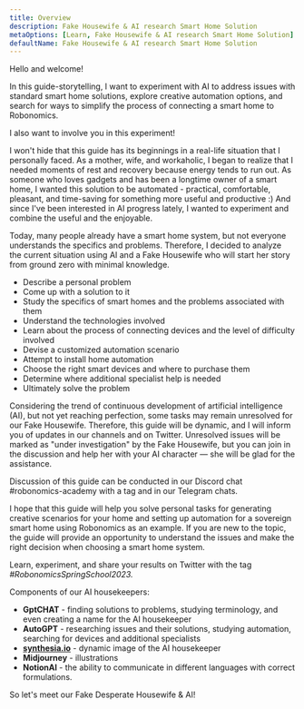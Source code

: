 ```yaml
---
title: Overview
description: Fake Housewife & AI research Smart Home Solution
metaOptions: [Learn, Fake Housewife & AI research Smart Home Solution]
defaultName: Fake Housewife & AI research Smart Home Solution
---
```


<LessonImages imageClasses="mb"  src='fake-housewife-and-ai-research-smart-home-solution/guide.png' alt="fake housewife ai" />

<RoboAcademyText fWeight="500">
  Hello and welcome!

  In this guide-storytelling, I want to experiment with AI to address issues with standard smart home solutions, explore creative automation options, and search for ways to simplify the process of connecting a smart home to Robonomics.

  I also want to involve you in this experiment!
</RoboAcademyText>

I won't hide that this guide has its beginnings in a real-life situation that I personally faced. As a mother, wife, and workaholic, I began to realize that I needed moments of rest and recovery because energy tends to run out. As someone who loves gadgets and has been a longtime owner of a smart home, I wanted this solution to be automated - practical, comfortable, pleasant, and time-saving for something more useful and productive :) And since I've been interested in AI progress lately, I wanted to experiment and combine the useful and the enjoyable.

Today, many people already have a smart home system, but not everyone understands the specifics and problems. Therefore, I decided to analyze the current situation using AI and a Fake Housewife who will start her story from ground zero with minimal knowledge.

- Describe a personal problem
- Come up with a solution to it
- Study the specifics of smart homes and the problems associated with them
- Understand the technologies involved
- Learn about the process of connecting devices and the level of difficulty involved
- Devise a customized automation scenario
- Attempt to install home automation
- Choose the right smart devices and where to purchase them
- Determine where additional specialist help is needed
- Ultimately solve the problem

Considering the trend of continuous development of artificial intelligence (AI), but not yet reaching perfection, some tasks may remain unresolved for our Fake Housewife. Therefore, this guide will be dynamic, and I will inform you of updates in our channels and on Twitter. Unresolved issues will be marked as "under investigation" by the Fake Housewife, but you can join in the discussion and help her with your AI character — she will be glad for the assistance.

Discussion of this guide can be conducted in our Discord chat #robonomics-academy with a tag and in our Telegram chats.

I hope that this guide will help you solve personal tasks for generating creative scenarios for your home and setting up automation for a sovereign smart home using Robonomics as an example. If you are new to the topic, the guide will provide an opportunity to understand the issues and make the right decision when choosing a smart home system.

Learn, experiment, and share your results on Twitter with the tag *#RobonomicsSpringSchool2023.*

Components of our AI housekeepers:

- **GptCHAT** - finding solutions to problems, studying terminology, and even creating a name for the AI housekeeper
- **AutoGPT** - researching issues and their solutions, studying automation, searching for devices and additional specialists
- **[synthesia.io](https://www.synthesia.io/)** - dynamic image of the AI housekeeper
- **Midjourney** - illustrations
- **NotionAI** - the ability to communicate in different languages with correct formulations.

So let's meet our  Fake Desperate Housewife & AI!